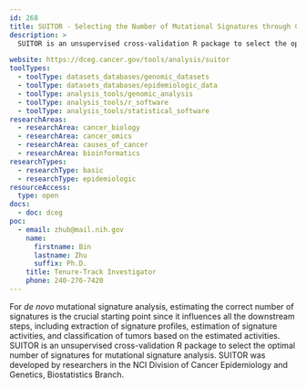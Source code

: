 ```yaml
---
id: 268
title: SUITOR - Selecting the Number of Mutational Signatures through Cross-Validation
description: >
  SUITOR is an unsupervised cross-validation R package to select the optimal number of signatures for mutational signature analysis.

website: https://dceg.cancer.gov/tools/analysis/suitor
toolTypes:
  - toolType: datasets_databases/genomic_datasets
  - toolType: datasets_databases/epidemiologic_data
  - toolType: analysis_tools/genomic_analysis
  - toolType: analysis_tools/r_software
  - toolType: analysis_tools/statistical_software
researchAreas:
  - researchArea: cancer_biology
  - researchArea: cancer_omics
  - researchArea: causes_of_cancer
  - researchArea: bioinformatics
researchTypes:
  - researchType: basic
  - researchType: epidemiologic
resourceAccess:
  type: open
docs:
  - doc: dceg
poc:
  - email: zhub@mail.nih.gov
    name:
      firstname: Bin
      lastname: Zhu
      suffix: Ph.D.
    title: Tenure-Track Investigator
    phone: 240-276-7420
---
```

For *de novo* mutational signature analysis, estimating the correct number of signatures is the crucial starting point since it influences all the downstream steps, including extraction of signature profiles, estimation of signature activities, and classification of tumors based on the estimated activities. SUITOR is an unsupervised cross-validation R package to select the optimal number of signatures for mutational signature analysis. SUITOR was developed by researchers in the NCI Division of Cancer Epidemiology and Genetics, Biostatistics Branch.